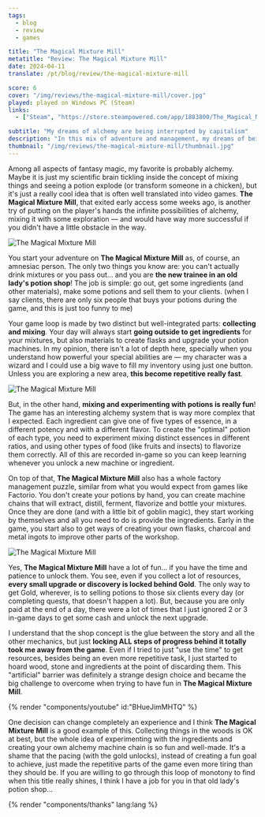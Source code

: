```yaml
---
tags:
  - blog
  - review
  - games

title: "The Magical Mixture Mill"
metatitle: "Review: The Magical Mixture Mill"
date: 2024-04-11
translate: /pt/blog/review/the-magical-mixture-mill

score: 6
cover: "/img/reviews/the-magical-mixture-mill/cover.jpg"
played: played on Windows PC (Steam)
links:
  - ["Steam", "https://store.steampowered.com/app/1883800/The_Magical_Mixture_Mill?curator_clanid=44763507"]

subtitle: "My dreams of alchemy are being interrupted by capitalism"
description: "In this mix of adventure and management, my dreams of being an successful alchemist were being constantly interrupted... by capitalism."
thumbnail: "/img/reviews/the-magical-mixture-mill/thumbnail.jpg"
---
```


Among all aspects of fantasy magic, my favorite is probably alchemy. Maybe it is just my scientific brain tickling inside the concept of mixing things and seeing a potion explode (or transform someone in a chicken), but it's just a really cool idea that is often well translated into video games. **The Magical Mixture Mill**, that exited early access some weeks ago, is another try of putting on the player's hands the infinite possibilities of alchemy, mixing it with some exploration — and would have way more successful if you didn't have a little obstacle in the way.

![The Magical Mixture Mill](/img/reviews/the-magical-mixture-mill/exploring.jpg)

You start your adventure on **The Magical Mixture Mill** as, of course, an amnesiac person. The only two things you know are: you can't actually drink mixtures or you pass out... and you are **the new trainee in an old lady's potion shop**! The job is simple: go out, get some ingredients (and other materials), make some potions and sell them to your clients. (when I say clients, there are only six people that buys your potions during the game, and this is just too funny to me)

Your game loop is made by two distinct but well-integrated parts: **collecting and mixing**. Your day will always start **going outside to get ingredients** for your mixtures, but also materials to create flasks and upgrade your potion machines. In my opinion, there isn't a lot of depth here, specially when you understand how powerful your special abilities are — my character was a wizard and I could use a big wave to fill my inventory using just one button. Unless you are exploring a new area, **this become repetitive really fast**.

![The Magical Mixture Mill](/img/reviews/the-magical-mixture-mill/mixtures.jpg)

But, in the other hand, **mixing and experimenting with potions is really fun**! The game has an interesting alchemy system that is way more complex that I expected. Each ingredient can give one of five types of essence, in a different potency and with a different flavor. To create the "optimal" potion of each type, you need to experiment mixing distinct essences in different ratios, and using other types of food (like fruits and insects) to flavorize them correctly. All of this are recorded in-game so you can keep learning whenever you unlock a new machine or ingredient.

On top of that, **The Magical Mixture Mill** also has a whole factory management puzzle, similar from what you would expect from games like Factorio. You don't create your potions by hand, you can create machine chains that will extract, distill, ferment, flavorize and bottle your mixtures. Once they are done (and with a little bit of goblin magic), they start working by themselves and all you need to do is provide the ingredients. Early in the game, you start also to get ways of creating your own flasks, charcoal and metal ingots to improve other parts of the workshop.

![The Magical Mixture Mill](/img/reviews/the-magical-mixture-mill/thumbnail.jpg)

Yes, **The Magical Mixture Mill** have a lot of fun... if you have the time and patience to unlock them. You see, even if you collect a lot of resources, **every small upgrade or discovery is locked behind Gold**. The only way to get Gold, wherever, is to selling potions to those six clients every day (or completing quests, that doesn't happen a lot). But, because you are only paid at the end of a day, there were a lot of times that I just ignored 2 or 3 in-game days to get some cash and unlock the next upgrade.

I understand that the shop concept is the glue between the story and all the other mechanics, but just **locking ALL steps of progress behind it totally took me away from the game**. Even if I tried to just "use the time" to get resources, besides being an even more repetitive task, I just started to hoard wood, stone and ingredients at the point of discarding them. This "artificial" barrier was definitely a strange design choice and became the big challenge to overcome when trying to have fun in **The Magical Mixture Mill**.

{% render "components/youtube" id:"BHueJimMHTQ" %}

One decision can change completely an experience and I think **The Magical Mixture Mill** is a good example of this. Collecting things in the woods is OK at best, but the whole idea of experimenting with the ingredients and creating your own alchemy machine chain is so fun and well-made. It's a shame that the pacing (with the gold unlocks), instead of creating a fun goal to achieve, just made the repetitive parts of the game even more tiring than they should be. If you are willing to go through this loop of monotony to find when this title really shines, I think I have a job for you in that old lady's potion shop...

{% render "components/thanks" lang:lang %}